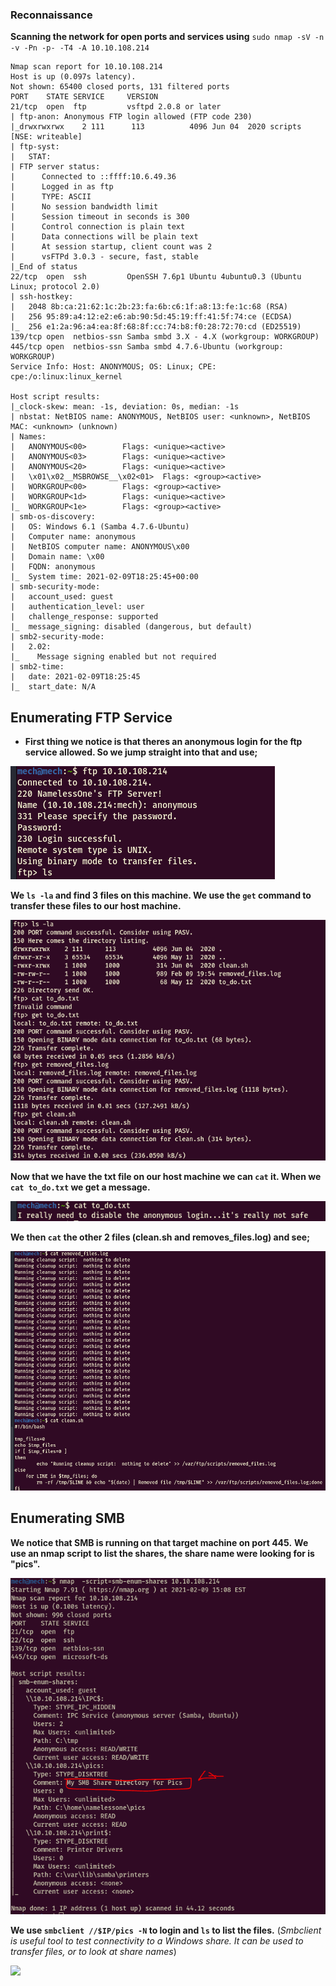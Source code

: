 
### Reconnaissance

**Scanning the network for open ports and services using** `sudo nmap -sV -n -v -Pn -p- -T4 -A 10.10.108.214`

````
Nmap scan report for 10.10.108.214
Host is up (0.097s latency).
Not shown: 65400 closed ports, 131 filtered ports
PORT    STATE SERVICE     VERSION
21/tcp  open  ftp         vsftpd 2.0.8 or later
| ftp-anon: Anonymous FTP login allowed (FTP code 230)
|_drwxrwxrwx    2 111      113          4096 Jun 04  2020 scripts [NSE: writeable]
| ftp-syst: 
|   STAT: 
| FTP server status:
|      Connected to ::ffff:10.6.49.36
|      Logged in as ftp
|      TYPE: ASCII
|      No session bandwidth limit
|      Session timeout in seconds is 300
|      Control connection is plain text
|      Data connections will be plain text
|      At session startup, client count was 2
|      vsFTPd 3.0.3 - secure, fast, stable
|_End of status
22/tcp  open  ssh         OpenSSH 7.6p1 Ubuntu 4ubuntu0.3 (Ubuntu Linux; protocol 2.0)
| ssh-hostkey: 
|   2048 8b:ca:21:62:1c:2b:23:fa:6b:c6:1f:a8:13:fe:1c:68 (RSA)
|   256 95:89:a4:12:e2:e6:ab:90:5d:45:19:ff:41:5f:74:ce (ECDSA)
|_  256 e1:2a:96:a4:ea:8f:68:8f:cc:74:b8:f0:28:72:70:cd (ED25519)
139/tcp open  netbios-ssn Samba smbd 3.X - 4.X (workgroup: WORKGROUP)
445/tcp open  netbios-ssn Samba smbd 4.7.6-Ubuntu (workgroup: WORKGROUP)
Service Info: Host: ANONYMOUS; OS: Linux; CPE: cpe:/o:linux:linux_kernel

Host script results:
|_clock-skew: mean: -1s, deviation: 0s, median: -1s
| nbstat: NetBIOS name: ANONYMOUS, NetBIOS user: <unknown>, NetBIOS MAC: <unknown> (unknown)
| Names:
|   ANONYMOUS<00>        Flags: <unique><active>
|   ANONYMOUS<03>        Flags: <unique><active>
|   ANONYMOUS<20>        Flags: <unique><active>
|   \x01\x02__MSBROWSE__\x02<01>  Flags: <group><active>
|   WORKGROUP<00>        Flags: <group><active>
|   WORKGROUP<1d>        Flags: <unique><active>
|_  WORKGROUP<1e>        Flags: <group><active>
| smb-os-discovery: 
|   OS: Windows 6.1 (Samba 4.7.6-Ubuntu)
|   Computer name: anonymous
|   NetBIOS computer name: ANONYMOUS\x00
|   Domain name: \x00
|   FQDN: anonymous
|_  System time: 2021-02-09T18:25:45+00:00
| smb-security-mode: 
|   account_used: guest
|   authentication_level: user
|   challenge_response: supported
|_  message_signing: disabled (dangerous, but default)
| smb2-security-mode: 
|   2.02: 
|_    Message signing enabled but not required
| smb2-time: 
|   date: 2021-02-09T18:25:45
|_  start_date: N/A

````
## Enumerating FTP Service

- **First thing we notice is that theres an anonymous login for the ftp service allowed. So we jump straight into that and use;**

<img src="images/ftp.png">

**We `ls -la` and find 3 files on this machine. We use the `get` command to transfer these files to our host machine.**

<img src="images/ftpfiles.png">

**Now that we have the txt file on our host machine we can `cat` it. When we `cat to_do.txt` we get a message.**

<img src="images/todotxt.png">

**We then `cat` the other 2 files (clean.sh and removes_files.log) and see;**

<img src="images/otherfiles.png">

## Enumerating SMB

**We notice that SMB is running on that target machine on port 445.**
**We use an nmap script to list the shares, the share name were looking for is "pics".**

<img src="images/smbpics.png">

**We use `smbclient //$IP/pics -N` to login and `ls` to list the files.** 
(*Smbclient is useful tool to test connectivity to a Windows share. It can be used to transfer files, or to look at share names*)

<img src="smbclient.png">




   




















